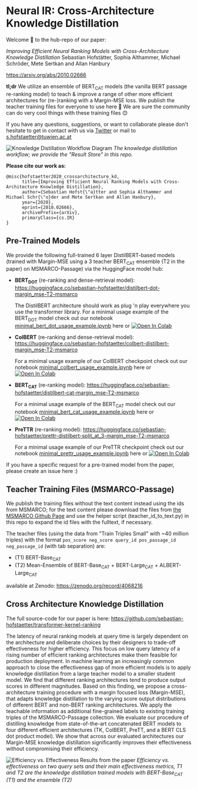 # Neural IR: Cross-Architecture Knowledge Distillation

Welcome 🙌 to the hub-repo of our paper:

*Improving Efficient Neural Ranking Models with Cross-Architecture Knowledge Distillation*  Sebastian Hofstätter, Sophia Althammer, Michael Schröder, Mete Sertkan and Allan Hanbury

https://arxiv.org/abs/2010.02666

**tl;dr** We utilize an ensemble of BERT<sub>CAT</sub> models (the vanilla BERT passage re-ranking model) to teach & improve a range of other more efficient architectures for (re-)ranking with a Margin-MSE loss. We publish the teacher training files for everyone to use here 🎉 We are sure the community can do very cool things with these training files 😊

If you have any questions, suggestions, or want to collaborate please don't hesitate to get in contact with us via [Twitter](https://twitter.com/s_hofstaetter) or mail to s.hofstaetter@tuwien.ac.at

![Knowledge Distillation Workflow Diagram](figures/workflow.png)
*The knowledge distillation workflow; we provide the "Result Store" in this repo.*

**Please cite our work as:**
````
@misc{hofstaetter2020_crossarchitecture_kd,
      title={Improving Efficient Neural Ranking Models with Cross-Architecture Knowledge Distillation}, 
      author={Sebastian Hofst{\"a}tter and Sophia Althammer and Michael Schr{\"o}der and Mete Sertkan and Allan Hanbury},
      year={2020},
      eprint={2010.02666},
      archivePrefix={arXiv},
      primaryClass={cs.IR}
}
````
## Pre-Trained Models

We provide the following full-trained 6 layer DistilBERT-based models (trained with Margin-MSE using a 3 teacher BERT<sub>CAT</sub> ensemble (T2 in the paper) on MSMARCO-Passage) via the HuggingFace model hub:

* **BERT<sub>DOT</sub>** (re-ranking and dense-retrieval model): https://huggingface.co/sebastian-hofstaetter/distilbert-dot-margin_mse-T2-msmarco

    The DistilBERT architecture should work as plug 'n play everywhere you use the transformer library. For a minimal usage example of the BERT<sub>DOT</sub> model check out our notebook [minimal_bert_dot_usage_example.ipynb](minimal_bert_dot_usage_example.ipynb) here or [![Open In Colab](https://colab.research.google.com/assets/colab-badge.svg)](https://colab.research.google.com/github/sebastian-hofstaetter/neural-ranking-kd/blob/master/minimal_bert_dot_usage_example.ipynb)

* **ColBERT** (re-ranking and dense-retrieval model): https://huggingface.co/sebastian-hofstaetter/colbert-distilbert-margin_mse-T2-msmarco
    
    For a minimal usage example of our ColBERT checkpoint check out our notebook [minimal_colbert_usage_example.ipynb](minimal_colbert_usage_example.ipynb) here or [![Open In Colab](https://colab.research.google.com/assets/colab-badge.svg)](https://colab.research.google.com/github/sebastian-hofstaetter/neural-ranking-kd/blob/master/minimal_colbert_usage_example.ipynb)

* **BERT<sub>CAT</sub>** (re-ranking model): https://huggingface.co/sebastian-hofstaetter/distilbert-cat-margin_mse-T2-msmarco

    For a minimal usage example of the BERT<sub>CAT</sub> model check out our notebook [minimal_bert_cat_usage_example.ipynb](minimal_bert_cat_usage_example.ipynb) here or [![Open In Colab](https://colab.research.google.com/assets/colab-badge.svg)](https://colab.research.google.com/github/sebastian-hofstaetter/neural-ranking-kd/blob/master/minimal_bert_cat_usage_example.ipynb)

* **PreTTR** (re-ranking model): https://huggingface.co/sebastian-hofstaetter/prettr-distilbert-split_at_3-margin_mse-T2-msmarco
    
    For a minimal usage example of our PreTTR checkpoint check out our notebook [minimal_prettr_usage_example.ipynb](minimal_prettr_usage_example.ipynb) here or [![Open In Colab](https://colab.research.google.com/assets/colab-badge.svg)](https://colab.research.google.com/github/sebastian-hofstaetter/neural-ranking-kd/blob/master/minimal_prettr_usage_example.ipynb)


If you have a specific request for a pre-trained model from the paper, please create an issue here :) 

## Teacher Training Files (MSMARCO-Passage)

We publish the training files without the text content instead using the ids from MSMARCO; for the text content please download the files from [the MSMARCO Github Page](https://github.com/microsoft/MSMARCO-Passage-Ranking#data-information-and-formating) and use the helper script (teacher_id_to_text.py) in this repo to expand the id files with the fulltext, if necessary. 

The teacher files (using the data from "Train Triples Small" with ~40 million triples) with the format ``pos_score neg_score query_id pos_passage_id neg_passage_id`` (with tab separation) are:

- (T1) BERT-Base<sub>CAT</sub>
- (T2) Mean-Ensemble of BERT-Base<sub>CAT</sub> + BERT-Large<sub>CAT</sub> + ALBERT-Large<sub>CAT</sub>

available at Zenodo: https://zenodo.org/record/4068216

## Cross Architecture Knowledge Distillation

The full source-code for our paper is here: https://github.com/sebastian-hofstaetter/transformer-kernel-ranking

The latency of neural ranking models at query time is largely dependent on the architecture and deliberate choices by their designers to trade-off effectiveness for higher efficiency. This focus on low query latency of a rising number of efficient ranking architectures make them feasible for production deployment. In machine learning an increasingly common approach to close the effectiveness gap of more efficient models is to apply knowledge distillation from a large teacher model to a smaller student model. We find that different ranking architectures tend to produce output scores in different magnitudes. Based on this finding, we propose a cross-architecture training procedure with a margin focused loss (Margin-MSE), that adapts knowledge distillation to the varying score output distributions of different BERT and non-BERT ranking architectures. We apply the teachable information as additional fine-grained labels to existing training triples of the MSMARCO-Passage collection. We evaluate our procedure of distilling knowledge from state-of-the-art concatenated BERT models to four different efficient architectures (TK, ColBERT, PreTT, and a BERT CLS dot product model). We show that across our evaluated architectures our Margin-MSE knowledge distillation significantly improves their effectiveness without compromising their efficiency. 


![Efficiency vs. Effectiveness Results from the paper](figures/efficiency-effectiveness-plot.png)
*Efficiency vs. effectiveness on two query sets and their main effectiveness metrics, T1 and T2 are the knowledge distillation trained models with BERT-Base<sub>CAT</sub> (T1) and the ensemble (T2)*
